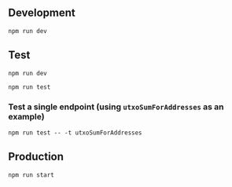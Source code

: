 ## Development

`npm run dev`

## Test

`npm run dev`

`npm run test`

### Test a single endpoint (using `utxoSumForAddresses` as an example)

`npm run test -- -t utxoSumForAddresses`

## Production

`npm run start`


